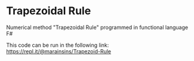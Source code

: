 # Trapezoidal Rule

Numerical method "Trapezoidal Rule" programmed in functional language F# 

This code can be run in the following link:
https://repl.it/@marainsins/Trapezoid-Rule
